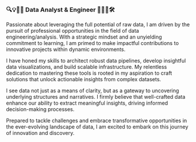 ### 🔍💡🧙‍♂️ Data Analyst & Engineer 🧙‍♂️💡🛠️

Passionate about leveraging the full potential of raw data, I am driven by the pursuit of professional opportunities in the field of data engineering/analysis. With a strategic mindset and an unyielding commitment to learning, I am primed to make impactful contributions to innovative projects within dynamic environments.

I have honed my skills to architect robust data pipelines, develop insightful data visualizations, and build scalable infrastructure. My relentless dedication to mastering these tools is rooted in my aspiration to craft solutions that unlock actionable insights from complex datasets.

I see data not just as a means of clarity, but as a gateway to uncovering underlying structures and narratives. I firmly believe that well-crafted data enhance our ability to extract meaningful insights, driving informed decision-making processes.

Prepared to tackle challenges and embrace transformative opportunities in the ever-evolving landscape of data, I am excited to embark on this journey of innovation and discovery.
